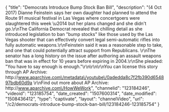 {
    "title": "Democrats Introduce Bump Stock Ban Bill",
    "description": "(4 Oct 2017) Dianne Feinstein says her own daughter had planned to attend the Route 91 musical festival in Las Vegas where concertgoers were slaughtered this week \u2014 but her plans changed and she didn't go.\r\nThe California Democrat revealed that chilling detail as she introduced legislation to ban \"bump stocks\" like those used by the Las Vegas shooter that can effectively convert legal semi-automatic rifles into fully automatic weapons.\r\nFeinstein said it was a reasonable step to take, and one that could potentially attract support from Republicans. \r\nThe senator has a long history on the issue after authoring an assault weapons ban that was in effect for 10 years before expiring in 2004.\r\nShe pleaded: \"You have to say enough is enough.\"\r\n\r\n\r\nYou can license this story through AP Archive: http:\/\/www.aparchive.com\/metadata\/youtube\/0adedda8c7f2fb390d654897bdb60d9a \r\nFind out more about AP Archive: http:\/\/www.aparchive.com\/HowWeWork",
    "channelid": "123184246",
    "videoid": "123185754",
    "date_created": "1507600314",
    "date_modified": "1508436412",
    "type": "captivate",
    "layout": "channelVideo",
    "url": "\/c2\/democrats-introduce-bump-stock-ban-bill\/123184246-123185754"
}